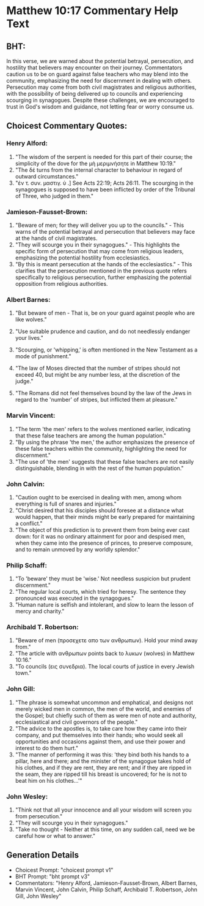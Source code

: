 # Matthew 10:17 Commentary Help Text

## BHT:
In this verse, we are warned about the potential betrayal, persecution, and hostility that believers may encounter on their journey. Commentators caution us to be on guard against false teachers who may blend into the community, emphasizing the need for discernment in dealing with others. Persecution may come from both civil magistrates and religious authorities, with the possibility of being delivered up to councils and experiencing scourging in synagogues. Despite these challenges, we are encouraged to trust in God's wisdom and guidance, not letting fear or worry consume us.

## Choicest Commentary Quotes:
### Henry Alford:
1. "The wisdom of the serpent is needed for this part of their course; the simplicity of the dove for the μὴ μεριμνήσητε in Matthew 10:19." 
2. "The δέ turns from the internal character to behaviour in regard of outward circumstances."
3. "ἐν τ. συν. μαστιγ. ὑ  .] See Acts 22:19; Acts 26:11. The scourging in the synagogues is supposed to have been inflicted by order of the Tribunal of Three, who judged in them."

### Jamieson-Fausset-Brown:
1. "Beware of men; for they will deliver you up to the councils." - This warns of the potential betrayal and persecution that believers may face at the hands of civil magistrates.
2. "They will scourge you in their synagogues." - This highlights the specific form of persecution that may come from religious leaders, emphasizing the potential hostility from ecclesiastics.
3. "By this is meant persecution at the hands of the ecclesiastics." - This clarifies that the persecution mentioned in the previous quote refers specifically to religious persecution, further emphasizing the potential opposition from religious authorities.

### Albert Barnes:
1. "But beware of men - That is, be on your guard against people who are like wolves." 

2. "Use suitable prudence and caution, and do not needlessly endanger your lives."

3. "Scourging, or 'whipping,' is often mentioned in the New Testament as a mode of punishment."

4. "The law of Moses directed that the number of stripes should not exceed 40, but might be any number less, at the discretion of the judge."

5. "The Romans did not feel themselves bound by the law of the Jews in regard to the 'number' of stripes, but inflicted them at pleasure."

### Marvin Vincent:
1. "The term 'the men' refers to the wolves mentioned earlier, indicating that these false teachers are among the human population."
2. "By using the phrase 'the men,' the author emphasizes the presence of these false teachers within the community, highlighting the need for discernment."
3. "The use of 'the men' suggests that these false teachers are not easily distinguishable, blending in with the rest of the human population."

### John Calvin:
1. "Caution ought to be exercised in dealing with men, among whom everything is full of snares and injuries."
2. "Christ desired that his disciples should foresee at a distance what would happen, that their minds might be early prepared for maintaining a conflict."
3. "The object of this prediction is to prevent them from being ever cast down: for it was no ordinary attainment for poor and despised men, when they came into the presence of princes, to preserve composure, and to remain unmoved by any worldly splendor."

### Philip Schaff:
1. "To 'beware' they must be 'wise.' Not needless suspicion but prudent discernment."
2. "The regular local courts, which tried for heresy. The sentence they pronounced was executed in the synagogues."
3. "Human nature is selfish and intolerant, and slow to learn the lesson of mercy and charity."

### Archibald T. Robertson:
1. "Beware of men (προσεχετε απο των ανθρωπων). Hold your mind away from." 
2. "The article with ανθρωπων points back to λυκων (wolves) in Matthew 10:16." 
3. "To councils (εις συνεδρια). The local courts of justice in every Jewish town."

### John Gill:
1. "The phrase is somewhat uncommon and emphatical, and designs not merely wicked men in common, the men of the world, and enemies of the Gospel; but chiefly such of them as were men of note and authority, ecclesiastical and civil governors of the people."
2. "The advice to the apostles is, to take care how they came into their company, and put themselves into their hands; who would seek all opportunities and occasions against them, and use their power and interest to do them hurt."
3. "The manner of performing it was this: 'they bind both his hands to a pillar, here and there; and the minister of the synagogue takes hold of his clothes, and if they are rent, they are rent; and if they are ripped in the seam, they are ripped till his breast is uncovered; for he is not to beat him on his clothes...'"

### John Wesley:
1. "Think not that all your innocence and all your wisdom will screen you from persecution."
2. "They will scourge you in their synagogues."
3. "Take no thought - Neither at this time, on any sudden call, need we be careful how or what to answer."


## Generation Details
- Choicest Prompt: "choicest prompt v1"
- BHT Prompt: "bht prompt v3"
- Commentators: "Henry Alford, Jamieson-Fausset-Brown, Albert Barnes, Marvin Vincent, John Calvin, Philip Schaff, Archibald T. Robertson, John Gill, John Wesley"
